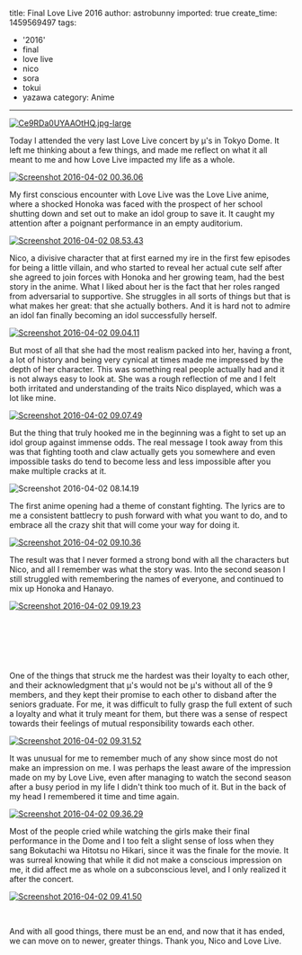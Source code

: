 title: Final Love Live 2016
author: astrobunny
imported: true
create_time: 1459569497
tags:
- '2016'
- final
- love live
- nico
- sora
- tokui
- yazawa
category: Anime
---
 [![Ce9RDa0UYAAOtHQ.jpg-large](wp-uploads/2016/04/Ce9RDa0UYAAOtHQ.jpg-large-500x375.jpeg)](/images/wp-uploads/2016/04/Ce9RDa0UYAAOtHQ.jpg-large.jpeg)  
  
Today I attended the very last Love Live concert by µ's in Tokyo Dome. It left me thinking about a few things, and made me reflect on what it all meant to me and how Love Live impacted my life as a whole.<!--more-->  
  
 [![Screenshot 2016-04-02 00.36.06](wp-uploads/2016/04/Screenshot-2016-04-02-00.36.06-500x278.png)](/images/wp-uploads/2016/04/Screenshot-2016-04-02-00.36.06.png)  
  
My first conscious encounter with Love Live was the Love Live anime, where a shocked Honoka was faced with the prospect of her school shutting down and set out to make an idol group to save it. It caught my attention after a poignant performance in an empty auditorium.  
  
 [![Screenshot 2016-04-02 08.53.43](wp-uploads/2016/04/Screenshot-2016-04-02-08.53.43-500x278.png)](/images/wp-uploads/2016/04/Screenshot-2016-04-02-08.53.43.png)  
  
Nico, a divisive character that at first earned&nbsp;my ire in the first few episodes for being a little villain, and who&nbsp;started to reveal her actual cute self after she agreed to&nbsp;join forces with Honoka and her growing team, had the best story in the anime.&nbsp;What I liked about her is the fact that her roles ranged from adversarial to supportive. She struggles in all sorts of things but that is what makes her great: that she actually bothers. And it is hard not to admire an idol fan finally becoming&nbsp;an idol successfully herself.  
  
 [![Screenshot 2016-04-02 09.04.11](wp-uploads/2016/04/Screenshot-2016-04-02-09.04.11-500x280.png)](/images/wp-uploads/2016/04/Screenshot-2016-04-02-09.04.11.png)  
  
But most of all that she had the most realism packed into her, having a front, a lot of history and being very cynical at times made me impressed by the depth of her character. This was something real people actually had and it is not always easy to look at. She was a rough reflection of me and I felt both irritated and understanding of the traits Nico displayed, which was a lot like mine.  
  
 [![Screenshot 2016-04-02 09.07.49](wp-uploads/2016/04/Screenshot-2016-04-02-09.07.49-500x278.png)](/images/wp-uploads/2016/04/Screenshot-2016-04-02-09.07.49.png)  
  
But the thing that truly hooked me in the beginning was a fight to set up an idol group against immense odds. The real message I took away from this was that fighting tooth and claw actually gets you somewhere and even impossible tasks do tend to become less and less impossible after you make multiple cracks at it.  
  
 ![Screenshot 2016-04-02 08.14.19](wp-uploads/2016/04/Screenshot-2016-04-02-08.14.19-500x278.png)  
  
The first anime opening had a theme of constant fighting. The lyrics are to me a consistent battlecry to push forward with what you want to do, and to embrace all the crazy shit that will come your way for doing it.  
  
 [![Screenshot 2016-04-02 09.10.36](wp-uploads/2016/04/Screenshot-2016-04-02-09.10.36-500x281.png)](/images/wp-uploads/2016/04/Screenshot-2016-04-02-09.10.36.png)  
  
The result was that I never formed a strong bond with all the characters but Nico, and all I remember was what the story was. Into the second season I still struggled with remembering the names of everyone, and continued to mix up Honoka and Hanayo.  
  
 [![Screenshot 2016-04-02 09.19.23](wp-uploads/2016/04/Screenshot-2016-04-02-09.19.23-500x362.png)](/images/wp-uploads/2016/04/Screenshot-2016-04-02-09.19.23.png)  
  
&nbsp;  
  
&nbsp;  
  
&nbsp;  
  
One of the things that struck me the hardest was their loyalty to each other, and their acknowledgment that µ's would not be µ's without all of the 9 members, and they kept their promise to each other to disband after the seniors graduate. For me, it was difficult to fully grasp the full extent of such a loyalty and what it truly meant for them, but there was a sense of respect towards their feelings of mutual responsibility towards each other.  
  
 [![Screenshot 2016-04-02 09.31.52](wp-uploads/2016/04/Screenshot-2016-04-02-09.31.52-500x280.png)](/images/wp-uploads/2016/04/Screenshot-2016-04-02-09.31.52.png)  
  
It was unusual for me to remember much of any show since most do not make an impression on me. I was perhaps the least aware of the impression made on my by Love Live, even after managing to watch the second season after a busy period in my life I didn't think too much of it. But in the back of my head I remembered it time and time again.  
  
 [![Screenshot 2016-04-02 09.36.29](wp-uploads/2016/04/Screenshot-2016-04-02-09.36.29-500x281.png)](/images/wp-uploads/2016/04/Screenshot-2016-04-02-09.36.29.png)  
  
Most of the people cried while watching the girls make their final performance in the Dome and I too felt a slight sense of loss when they sang Bokutachi wa Hitotsu no Hikari, since it was the finale for the movie. It was surreal knowing that while it did not make a conscious impression on me, it did affect me as whole on a subconscious level, and I only realized it after the concert.  
  
 [![Screenshot 2016-04-02 09.41.50](wp-uploads/2016/04/Screenshot-2016-04-02-09.41.50-500x281.png)](/images/wp-uploads/2016/04/Screenshot-2016-04-02-09.41.50.png)  
  
&nbsp;  
  
And with all good things, there must be an end, and now that it has ended, we can move on to newer, greater things. Thank you, Nico and Love Live.  
  
&nbsp;  
  
&nbsp;